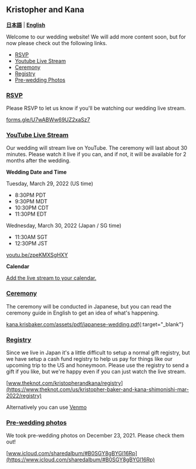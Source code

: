 ## Kristopher and Kana 

**[日本語](index.ja.html)** | **[English](index.html)**

Welcome to our wedding website! We will add more content soon, but for now please check out the following links.

- [RSVP](#rsvp)
- [Youtube Live Stream](#youtube-live-stream)
- [Ceremony](#ceremony)
- [Registry](#registry)
- [Pre-wedding Photos](#pre-wedding-photos)

### [RSVP](https://forms.gle/U7wABWw69UZ2xaSz7)

Please RSVP to let us know if you'll be watching our wedding live stream.

[forms.gle/U7wABWw69UZ2xaSz7](https://forms.gle/U7wABWw69UZ2xaSz7)

### [YouTube Live Stream](https://youtu.be/zpeKMXSgHXY)

Our wedding will stream live on YouTube.  The ceremony will last about 30 minutes. Please watch it live if you can, and if not, it will be available for 2 months after the wedding.

**Wedding Date and Time**

Tuesday, March 29, 2022 (US time)
- 8:30PM PDT
- 9:30PM MDT
- 10:30PM CDT
- 11:30PM EDT

Wednesday, March 30, 2022 (Japan / SG time)
- 11:30AM SGT
- 12:30PM JST

[youtu.be/zpeKMXSgHXY](https://youtu.be/zpeKMXSgHXY)

**Calendar**

[Add the live stream to your calendar.](https://calendar.google.com/event?action=TEMPLATE&tmeid=MTBpanRvdHU1b2RwODNvajYwdmNmcHQzdXUgMGtodG90MXJyb2M3aGw2Z2tqbzJham9rZG9AZw&tmsrc=0khtot1rroc7hl6gkjo2ajokdo%40group.calendar.google.com)

### [Ceremony](https://kana.krisbaker.com/assets/pdf/japanese-wedding.pdf)

The ceremony will be conducted in Japanese, but you can read the ceremony guide in English to get an idea of what's happening.

[kana.krisbaker.com/assets/pdf/japanese-wedding.pdf](https://kana.krisbaker.com/assets/pdf/japanese-wedding.pdf){:target="_blank"}

### [Registry](https://www.theknot.com/kristopherandkana/registry)

Since we live in Japan it's a little difficult to setup a normal gift registry, but we have setup a cash fund registry to help us pay for things like our upcoming trip to the US and honeymoon. Please use the registry to send a gift if you like, but we're happy even if you can just watch the live stream.

[www.theknot.com/kristopherandkana/registry](https://www.theknot.com/us/kristopher-baker-and-kana-shimonishi-mar-2022/registry)

Alternatively you can use [Venmo](https://kana.krisbaker.com/assets/img/IMG_1236.JPG)

### [Pre-wedding photos](https://www.icloud.com/sharedalbum/#B0SGY8gBYGl16Rp)

We took pre-wedding photos on December 23, 2021. Please check them out!

[www.icloud.com/sharedalbum/#B0SGY8gBYGl16Rp](https://www.icloud.com/sharedalbum/#B0SGY8gBYGl16Rp)
